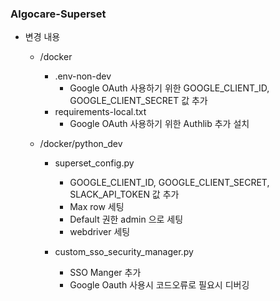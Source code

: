 ### Algocare-Superset

- 변경 내용
  - /docker
    - .env-non-dev 
      - Google OAuth 사용하기 위한 GOOGLE_CLIENT_ID, GOOGLE_CLIENT_SECRET 값 추가
    - requirements-local.txt
      - Google OAuth 사용하기 위한 Authlib 추가 설치
  - /docker/python_dev 

    - superset_config.py
      - GOOGLE_CLIENT_ID, GOOGLE_CLIENT_SECRET, SLACK_API_TOKEN 값 추가
      - Max row 세팅
      - Default 권한 admin 으로 세팅
      - webdriver 세팅

    - custom_sso_security_manager.py
      - SSO Manger 추가
      - Google Oauth 사용시 코드오류로 필요시 디버깅